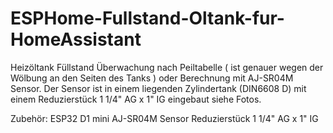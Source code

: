 # ESPHome-Fullstand-Oltank-fur-HomeAssistant
Heizöltank Füllstand Überwachung nach Peiltabelle ( ist genauer wegen der Wölbung an den Seiten des Tanks ) oder Berechnung mit AJ-SR04M Sensor.
Der Sensor ist in einem liegenden Zylindertank (DIN6608 D) mit einem Reduzierstück 1 1/4" AG x 1" IG eingebaut siehe Fotos.


Zubehör:
ESP32 D1 mini
AJ-SR04M Sensor
Reduzierstück 1 1/4" AG x 1" IG


